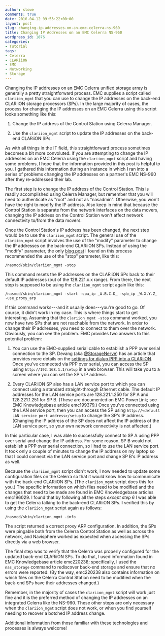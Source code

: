 ```yaml
---
author: slowe
comments: true
date: 2010-04-12 09:53:22+00:00
layout: post
slug: changing-ip-addresses-on-an-emc-celerra-ns-960
title: Changing IP Addresses on an EMC Celerra NS-960
wordpress_id: 1876
categories:
- Tutorial
tags:
- Celerra
- CLARiiON
- EMC
- Networking
- Storage
---
```


Changing the IP addresses on an EMC Celerra unified storage array is generally a pretty straightforward process. EMC supplies a script called `clariion_mgmt` that you can use to change the IP addresses on the back-end CLARiiON storage processors (SPs). In the large majority of cases, the process for changing the IP addresses on an EMC Celerra using this script looks something like this:

1. Change the IP address of the Control Station using Celerra Manager.

2. Use the `clariion_mgmt` script to update the IP addresses on the back-end CLARiiON SPs.

As with all things in the IT field, this straightforward process sometimes becomes a bit more convoluted. If you are attempting to change the IP addresses on an EMC Celerra using the `clariion_mgmt` script and having some problems, I hope that the information provided in this post is helpful to you. I gathered this information during an instance in which I ran into a series of problems changing the IP addresses on a partner's EMC NS-960 after they re-addressed their lab.

The first step is to change the IP address of the Control Station. This is readily accomplished using Celerra Manager, but remember that you will need to authenticate as "root" and not as "nasadmin". Otherwise, you won't have the right to modify the IP address. Also keep in mind that because the Control Station is separate from the network interfaces on the data movers, changing the IP address on the Control Station won't affect network connectivity to/from the data movers.

Once the Control Station's IP address has been changed, the next step would be to use the `clariion_mgmt` script. The general use of the `clariion_mgmt` script involves the use of the "modify" parameter to change the IP addresses on the back-end CLARiiON SPs. Instead of using the "modify" parameter, the only [blog post](http://whughgriffin.wordpress.com/2009/07/15/how-to-modify-the-sp-ip-addresses-for-an-emc-celerra-ns-proxy-arp-implementation/) I found on this process recommended the use of the "stop" parameter, like this:

	/nasmcd/sbin/clariion_mgmt -stop

This command resets the IP addresses on the CLARiiON SPs back to their default IP addresses (out of the 128.221.x.x range). From there, the next step is supposed to be using the `clariion_mgmt` script again like this:

	/nasmcd/sbin/clariion_mgmt -start -spa_ip _A.B.C.D_ -spb_ip _W.X.Y.Z_ -use_proxy_arp

If this command works---and it usually does---you're good to go. Of course, it didn't work in my case. This is where things start to get interesting. Assuming that the `clariion_mgmt -stop` command worked, you now have two SPs that are not reachable from the network. In order to change their IP addresses, you need to connect to them over the network. Obviously, you can see the problem. EMC provides two answers to this potential problem:

1. You can use the EMC-supplied serial cable to establish a PPP over serial connection to the SP. Devang (aka [@StorageNerve](http://twitter.com/storagenerve)) has an article that provides more details on the [settings for dialup PPP into a CLARiiON](http://storagenerve.com/2008/08/15/clariion-cx-cx3-cx4-settings-for-dailup-ppp-into-the-clariion-machines/). Once you've connected via PPP over serial, you can access the SP using `http://192.168.1.1/setup` in a web browser. This will take you to a screen where you can set the SP's IP address.

2. Every CLARiiON SP also has a LAN service port to which you can connect using a standard straight-through Ethernet cable. The default IP addresses for the LAN service ports are 128.221.1.250 for SP A and 128.221.1.251 for SP B. (These are documented on EMC PowerLink; see EMC Knowledgebase article emc199379.) Once you've connected using the LAN service port, then you can access the SP using `http://<default LAN service port address>/setup` to change the SP's IP address. (Changing the IP address of the SP does not affect the IP address of the LAN service port, so your own network connectivity is not affected.)

In this particular case, I was able to successfully connect to SP A using PPP over serial and change the IP address. For some reason, SP B would not establish a PPP over serial connection, so I had to use the LAN service port. It took only a couple of minutes to change the IP address on my laptop so that I could connect via the LAN service port and change SP B's IP address as well.

Because the `clariion_mgmt` script didn't work, I now needed to update some configuration files on the Celerra so that it would know how to communicate with the back-end CLARiiON SPs. (The `clariion_mgmt` script does this for you.) The specific information on which files need to be modified and the changes that need to be made are found in EMC Knowledgebase articles emc196029. I found that by following all the steps _except step 6_ I was able to get the Celerra talking to the back-end CLARiiON SPs. I verified this by using the `clariion_mgmt` script again as follows:

	/nasmcd/sbin/clariion_mgmt -info

The script returned a correct proxy ARP configuration. In addition, the SPs were pingable both from the Celerra Control Station as well as across the network, and Navisphere worked as expected when accessing the SPs directly via a web browser.

The final step was to verify that the Celerra was properly configured for the updated back-end CLARiiON SPs. To do that, I used information found in EMC Knowledgebase article emc220238; specifically, I used the `nas_storage` command to rediscover back-end storage and ensure that no errors were reported. (By the way, emc220238 also contains information on which files on the Celerra Control Station need to be modified when the back-end SPs have their addresses changed.)

Remember, in the majority of cases the `clariion_mgmt` script will work just fine and it is the preferred method of changing the IP addresses on an integrated Celerra like the NS-960. These other steps are only necessary when the `clariion_mgmt` script does not work, or when you find yourself needing to recover a botched IP address change.

Additional information from those familiar with these technologies and processes is always welcome!
